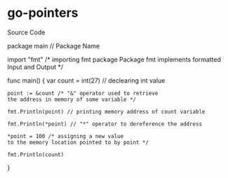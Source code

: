 # go-pointers
Source Code 

package main // Package Name

import "fmt" /* importing fmt package
Package fmt implements formatted Input and Output */

func main() {
	var count = int(27) // declearing int value

	point := &count /* "&" operator used to retrieve
	the address in memory of some variable */

	fmt.Println(point) // printing memory address of count variable

	fmt.Println(*point) // "*" operator to dereference the address

	*point = 100 /* assigning a new value
	to the memory location pointed to by point */

	fmt.Println(count)
}
